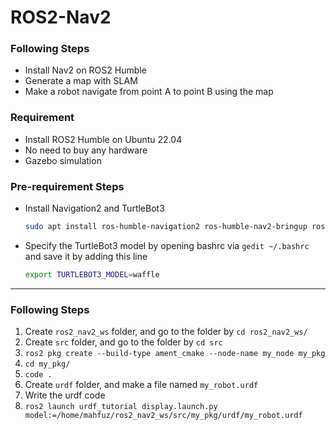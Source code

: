 # ROS2-Nav2

### Following Steps
- Install Nav2 on ROS2 Humble
- Generate a map with SLAM
- Make a robot navigate from point A to point B using the map

### Requirement
- Install ROS2 Humble on Ubuntu 22.04
- No need to buy any hardware
- Gazebo simulation

### Pre-requirement Steps
- Install Navigation2 and TurtleBot3
    ```bash
    sudo apt install ros-humble-navigation2 ros-humble-nav2-bringup ros-humble-turtlebot3*
    ```
- Specify the TurtleBot3 model by opening bashrc via `gedit ~/.bashrc` and save it by adding this line
  ```bash
  export TURTLEBOT3_MODEL=waffle
  ```
---------------------------

### Following Steps
1. Create `ros2_nav2_ws` folder, and go to the folder by `cd ros2_nav2_ws/`
2. Create `src` folder, and go to the folder by `cd src`
3. `ros2 pkg create --build-type ament_cmake --node-name my_node my_pkg`
4. `cd my_pkg/`
5. `code .`
6. Create `urdf` folder, and make a file named `my_robot.urdf`
7. Write the urdf code
8. `ros2 launch urdf_tutorial display.launch.py model:=/home/mahfuz/ros2_nav2_ws/src/my_pkg/urdf/my_robot.urdf`
